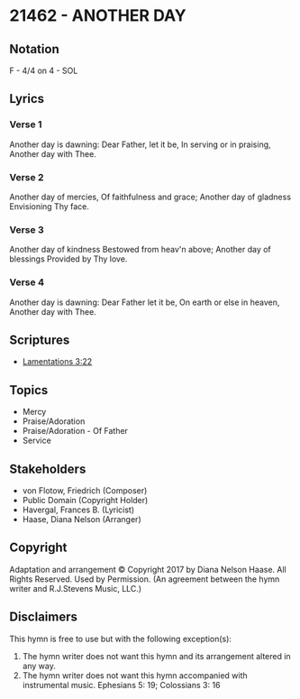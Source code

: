 # 21462 - ANOTHER DAY

## Notation

F - 4/4 on 4 - SOL

## Lyrics

### Verse 1

Another day is dawning: Dear Father, let it be, In serving or in praising, Another day with Thee.

### Verse 2

Another day of mercies, Of faithfulness and grace; Another day of gladness Envisioning Thy face.

### Verse 3

Another day of kindness Bestowed from heav'n above; Another day of blessings Provided by Thy love.

### Verse 4

Another day is dawning: Dear Father let it be, On earth or else in heaven, Another day with Thee.


## Scriptures

- [Lamentations 3:22](https://www.biblegateway.com/passage/?search=Lamentations%203%3A22)

## Topics

- Mercy
- Praise/Adoration
- Praise/Adoration - Of Father
- Service

## Stakeholders

- von Flotow, Friedrich (Composer)
- Public Domain (Copyright Holder)
- Havergal, Frances B.  (Lyricist)
- Haase, Diana Nelson (Arranger)

## Copyright

Adaptation and arrangement © Copyright 2017 by Diana Nelson Haase. All Rights Reserved. Used by Permission.
(An agreement between the hymn writer and R.J.Stevens Music, LLC.)

## Disclaimers

This hymn is free to use but with the following exception(s):
1. The hymn writer does not want this hymn and its arrangement altered in any way.
2. The hymn writer does not want this hymn accompanied with instrumental music.
Ephesians 5: 19; Colossians 3: 16

